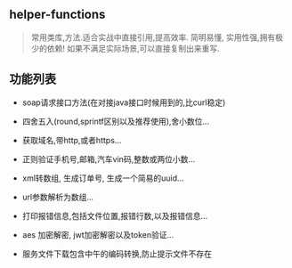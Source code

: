 ## helper-functions
>常用类库,方法.适合实战中直接引用,提高效率.
>简明易懂, 实用性强,拥有极少的依赖!
>如果不满足实际场景,可以直接复制出来重写. 

## 功能列表
* soap请求接口方法(在对接java接口时候用到的,比curl稳定)

* 四舍五入(round,sprintf区别以及推荐使用),舍小数位...

* 获取域名,带http,或者https...

* 正则验证手机号,邮箱,汽车vin码,整数或两位小数...

* xml转数组, 生成订单号, 生成一个简易的uuid...

* url参数解析为数组...

* 打印报错信息,包括文件位置,报错行数,以及报错信息...

* aes 加密解密, jwt加密解密以及token验证...

* 服务文件下载包含中午的编码转换,防止提示文件不存在
